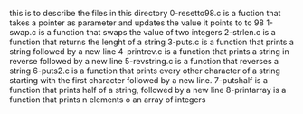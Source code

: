 this is to describe the files in this directory
0-resetto98.c is a fuction that takes a pointer as parameter and updates the value it points to to 98
1-swap.c is a function that swaps the value of two integers
2-strlen.c is a function that returns the lenght of a string
3-puts.c is a function that prints a string followed by a new line
4-printrev.c is a function that prints a string in reverse followed by a new line
5-revstring.c is a function that reverses a string
6-puts2.c is a function that prints every other character of a string starting with the first character followed by a new line.
7-putshalf is a function that prints half of a string, followed by a new line
8-printarray is a function that prints n elements o an array of integers
